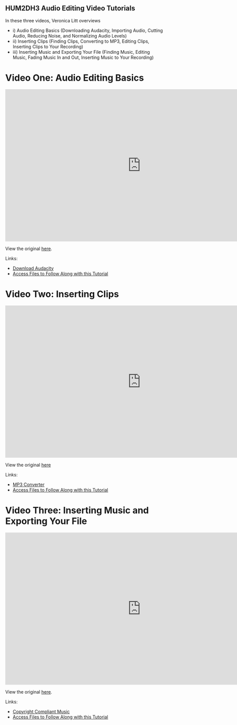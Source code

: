 ## HUM2DH3 Audio Editing Video Tutorials

In these three videos, Veronica Litt overviews 
- i) Audio Editing Basics (Downloading Audacity, Importing Audio, Cutting Audio, Reducing Noise, and Normalizing Audio Levels) 
- ii) Inserting Clips (Finding Clips, Converting to MP3, Editing Clips, Inserting Clips to Your Recording) 
- iii) Inserting Music and Exporting Your File (Finding Music, Editing Music, Fading Music In and Out, Inserting Music to Your Recording)

# Video One: Audio Editing Basics

<iframe height="480" width="853" allowfullscreen frameborder=0 src="https://echo360.ca/media/18938986-cf5c-49bd-bdb6-95864477c5ce/public"></iframe>

View the original [here](https://echo360.ca/media/18938986-cf5c-49bd-bdb6-95864477c5ce/public).

Links: 
- [Download Audacity](https://www.audacityteam.org/download/)
- [Access Files to Follow Along with this Tutorial](https://mcmasteru365-my.sharepoint.com/:f:/g/personal/littvs_mcmaster_ca/EhvuAQn-hcJJokJ1RXac080BM9ibG0uunWyf7QAvRApoqg?e=fDyJar)

# Video Two: Inserting Clips

<iframe height="480" width="853" allowfullscreen frameborder=0 src="https://echo360.ca/media/9ce364a5-6def-4595-9641-353846b52459/public"></iframe>

View the original [here](https://echo360.ca/media/9ce364a5-6def-4595-9641-353846b52459/public)

Links:
- [MP3 Converter](https://onlinevideoconverter.com/)
- [Access Files to Follow Along with this Tutorial](https://mcmasteru365-my.sharepoint.com/:f:/g/personal/littvs_mcmaster_ca/EhvuAQn-hcJJokJ1RXac080BM9ibG0uunWyf7QAvRApoqg?e=fDyJar)


# Video Three: Inserting Music and Exporting Your File

<iframe height="480" width="853" allowfullscreen frameborder=0 src="https://echo360.ca/media/9fc9417b-8eda-4a27-9bac-3e0d7bc3c79e/public"></iframe>

View the original [here](https://echo360.ca/media/9fc9417b-8eda-4a27-9bac-3e0d7bc3c79e/public).

Links: 
- [Copyright Compliant Music](https://pixabay.com/music/)
- [Access Files to Follow Along with this Tutorial](https://mcmasteru365-my.sharepoint.com/:f:/g/personal/littvs_mcmaster_ca/EhvuAQn-hcJJokJ1RXac080BM9ibG0uunWyf7QAvRApoqg?e=fDyJar)
